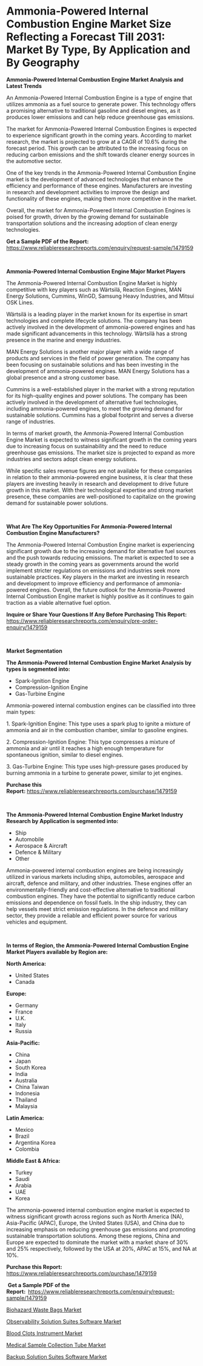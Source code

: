 <p><h1>Ammonia-Powered Internal Combustion Engine Market Size Reflecting a Forecast Till 2031: Market By Type, By Application and By Geography</h1></p><p><strong>Ammonia-Powered Internal Combustion Engine Market Analysis and Latest Trends</strong></p>
<p><p>An Ammonia-Powered Internal Combustion Engine is a type of engine that utilizes ammonia as a fuel source to generate power. This technology offers a promising alternative to traditional gasoline and diesel engines, as it produces lower emissions and can help reduce greenhouse gas emissions.</p><p>The market for Ammonia-Powered Internal Combustion Engines is expected to experience significant growth in the coming years. According to market research, the market is projected to grow at a CAGR of 10.6% during the forecast period. This growth can be attributed to the increasing focus on reducing carbon emissions and the shift towards cleaner energy sources in the automotive sector.</p><p>One of the key trends in the Ammonia-Powered Internal Combustion Engine market is the development of advanced technologies that enhance the efficiency and performance of these engines. Manufacturers are investing in research and development activities to improve the design and functionality of these engines, making them more competitive in the market.</p><p>Overall, the market for Ammonia-Powered Internal Combustion Engines is poised for growth, driven by the growing demand for sustainable transportation solutions and the increasing adoption of clean energy technologies.</p></p>
<p><strong>Get a Sample PDF of the Report:&nbsp;</strong> <a href="https://www.reliableresearchreports.com/enquiry/request-sample/1479159">https://www.reliableresearchreports.com/enquiry/request-sample/1479159</a></p>
<p>&nbsp;</p>
<p><strong>Ammonia-Powered Internal Combustion Engine Major Market Players</strong></p>
<p><p>The Ammonia-Powered Internal Combustion Engine Market is highly competitive with key players such as Wärtsilä, Reaction Engines, MAN Energy Solutions, Cummins, WinGD, Samsung Heavy Industries, and Mitsui OSK Lines. </p><p>Wärtsilä is a leading player in the market known for its expertise in smart technologies and complete lifecycle solutions. The company has been actively involved in the development of ammonia-powered engines and has made significant advancements in this technology. Wärtsilä has a strong presence in the marine and energy industries.</p><p>MAN Energy Solutions is another major player with a wide range of products and services in the field of power generation. The company has been focusing on sustainable solutions and has been investing in the development of ammonia-powered engines. MAN Energy Solutions has a global presence and a strong customer base.</p><p>Cummins is a well-established player in the market with a strong reputation for its high-quality engines and power solutions. The company has been actively involved in the development of alternative fuel technologies, including ammonia-powered engines, to meet the growing demand for sustainable solutions. Cummins has a global footprint and serves a diverse range of industries.</p><p>In terms of market growth, the Ammonia-Powered Internal Combustion Engine Market is expected to witness significant growth in the coming years due to increasing focus on sustainability and the need to reduce greenhouse gas emissions. The market size is projected to expand as more industries and sectors adopt clean energy solutions.</p><p>While specific sales revenue figures are not available for these companies in relation to their ammonia-powered engine business, it is clear that these players are investing heavily in research and development to drive future growth in this market. With their technological expertise and strong market presence, these companies are well-positioned to capitalize on the growing demand for sustainable power solutions.</p></p>
<p>&nbsp;</p>
<p><strong>What Are The Key Opportunities For Ammonia-Powered Internal Combustion Engine Manufacturers?</strong></p>
<p><p>The Ammonia-Powered Internal Combustion Engine market is experiencing significant growth due to the increasing demand for alternative fuel sources and the push towards reducing emissions. The market is expected to see a steady growth in the coming years as governments around the world implement stricter regulations on emissions and industries seek more sustainable practices. Key players in the market are investing in research and development to improve efficiency and performance of ammonia-powered engines. Overall, the future outlook for the Ammonia-Powered Internal Combustion Engine market is highly positive as it continues to gain traction as a viable alternative fuel option.</p></p>
<p><strong>Inquire or Share Your Questions If Any Before Purchasing This Report:</strong> <a href="https://www.reliableresearchreports.com/enquiry/pre-order-enquiry/1479159">https://www.reliableresearchreports.com/enquiry/pre-order-enquiry/1479159</a></p>
<p>&nbsp;</p>
<p><strong>Market Segmentation</strong></p>
<p><strong>The Ammonia-Powered Internal Combustion Engine Market Analysis by types is segmented into:</strong></p>
<p><ul><li>Spark-Ignition Engine</li><li>Compression-Ignition Engine</li><li>Gas-Turbine Engine</li></ul></p>
<p><p>Ammonia-powered internal combustion engines can be classified into three main types: </p><p>1. Spark-Ignition Engine: This type uses a spark plug to ignite a mixture of ammonia and air in the combustion chamber, similar to gasoline engines.</p><p>2. Compression-Ignition Engine: This type compresses a mixture of ammonia and air until it reaches a high enough temperature for spontaneous ignition, similar to diesel engines.</p><p>3. Gas-Turbine Engine: This type uses high-pressure gases produced by burning ammonia in a turbine to generate power, similar to jet engines.</p></p>
<p><strong>Purchase this Report:&nbsp;</strong><a href="https://www.reliableresearchreports.com/purchase/1479159">https://www.reliableresearchreports.com/purchase/1479159</a></p>
<p>&nbsp;</p>
<p><strong>The Ammonia-Powered Internal Combustion Engine Market Industry Research by Application is segmented into:</strong></p>
<p><ul><li>Ship</li><li>Automobile</li><li>Aerospace & Aircraft</li><li>Defence & Military</li><li>Other</li></ul></p>
<p><p>Ammonia-powered internal combustion engines are being increasingly utilized in various markets including ships, automobiles, aerospace and aircraft, defence and military, and other industries. These engines offer an environmentally-friendly and cost-effective alternative to traditional combustion engines. They have the potential to significantly reduce carbon emissions and dependence on fossil fuels. In the ship industry, they can help vessels meet strict emission regulations. In the defence and military sector, they provide a reliable and efficient power source for various vehicles and equipment.</p></p>
<p>&nbsp;</p>
<p><strong>In terms of Region, the Ammonia-Powered Internal Combustion Engine Market Players available by Region are:</strong></p>
<p>
    <p> <strong> North America: </strong>
        <ul>
            <li>United States</li>
            <li>Canada</li>
        </ul>
        </p> 
    <p> <strong> Europe: </strong>
        <ul>
            <li>Germany</li>
            <li>France</li>
            <li>U.K.</li>
            <li>Italy</li>
            <li>Russia</li>
        </ul>
        </p> 
    <p> <strong> Asia-Pacific: </strong>
        <ul>
            <li>China</li>
            <li>Japan</li>
            <li>South Korea</li>
            <li>India</li>
            <li>Australia</li>
            <li>China Taiwan</li>
            <li>Indonesia</li>
            <li>Thailand</li>
            <li>Malaysia</li>
        </ul>
        </p> 
    <p> <strong> Latin America: </strong>
        <ul>
            <li>Mexico</li>
            <li>Brazil</li>
            <li>Argentina Korea</li>
            <li>Colombia</li>
        </ul>
        </p> 
    <p> <strong> Middle East & Africa: </strong>
        <ul>
            <li>Turkey</li>
            <li>Saudi</li>
            <li>Arabia</li>
            <li>UAE</li>
            <li>Korea</li>
        </ul>
    </p>
    </p>
<p><p>The ammonia-powered internal combustion engine market is expected to witness significant growth across regions such as North America (NA), Asia-Pacific (APAC), Europe, the United States (USA), and China due to increasing emphasis on reducing greenhouse gas emissions and promoting sustainable transportation solutions. Among these regions, China and Europe are expected to dominate the market with a market share of 30% and 25% respectively, followed by the USA at 20%, APAC at 15%, and NA at 10%.</p></p>
<p><strong>Purchase this Report: </strong><a href="https://www.reliableresearchreports.com/purchase/1479159">https://www.reliableresearchreports.com/purchase/1479159</a></p>
<p>&nbsp;<strong>Get a Sample PDF of the Report:&nbsp;&nbsp;</strong><a href="https://www.reliableresearchreports.com/enquiry/request-sample/1479159">https://www.reliableresearchreports.com/enquiry/request-sample/1479159</a></p>
<p><strong></strong></p>
<p><p><a href="https://medium.com/@bradomar67436/biohazard-waste-bags-market-competitive-analysis-market-trends-and-forecast-to-2031-ea7a45875af0">Biohazard Waste Bags Market</a></p><p><a href="https://github.com/johnbach50/Market-Research-Report-List-1/blob/main/observability-solution-suites-software-market.md">Observability Solution Suites Software Market</a></p><p><a href="https://medium.com/@elizabethalexander97/analyzing-blood-clots-instrument-market-global-industry-perspective-and-forecast-2024-to-2031-721b99d000fa">Blood Clots Instrument Market</a></p><p><a href="https://medium.com/@bradomar67436/medical-sample-collection-tube-market-outlook-industry-overview-and-forecast-2024-to-2031-48371a80bce3">Medical Sample Collection Tube Market</a></p><p><a href="https://github.com/pjcfca/Market-Research-Report-List-1/blob/main/backup-solution-suites-software-market.md">Backup Solution Suites Software Market</a></p></p>